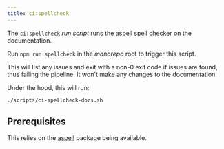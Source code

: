 ```yaml
--- 
title: ci:spellcheck
---
```


The `ci:spellcheck` _run script_ runs the [aspell](http://aspell.net/) 
spell checker on the documentation.

Run `npm run spellcheck` in the _monorepo_ root to trigger this script.

This will list any issues and exit with a non-0 exit code if issues
are found, thus failing the pipeline. It won't make any changes to
the documentation.

Under the hood, this will run:

```sh title="Terminal"
./scripts/ci-spellcheck-docs.sh
```

## Prerequisites

This relies on the [aspell](http://aspell.net/) package being available.


